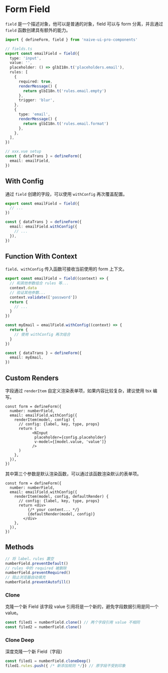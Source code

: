 # Form Field

`field` 是一个描述对象，他可以是普通的对象，field 可以与 form 分离，并且通过 `field` 函数创建具有额外的能力。

```ts
import { defineForm, field } from 'naive-ui-pro-components'

// fields.ts
export const emailField = field({
  type: 'input',
  value: '',
  placeholder: () => glbI18n.t('placeholders.email'),
  rules: [
    {
      required: true,
      renderMessage() {
        return glbI18n.t('rules.email.empty')
      },
      trigger: 'blur',
    },
    {
      type: 'email',
      renderMessage() {
        return glbI18n.t('rules.email.format')
      },
    },
  ],
})

// xxx.vue setup
const { dataTrans } = defineForm({
  email: emailField,
})
```

## With Config

通过 `field` 创建的字段，可以使用 `withConfig` 再次覆盖配置。

```ts
export const emailField = field({
  // ...
})

const { dataTrans } = defineForm({
  email: emailField.withConfig({
    // ...
  }),
})
```

## Function With Context

`field`、`withConfig` 传入函数可接收当前使用的 form 上下文。

```ts
export const emailField = field((context) => {
  // 和其他参数组合 rules 等...
  context.data
  // 验证其他参数...
  context.validate(['password'])
  return {
    // ...
  }
})

const myEmail = emailField.withConfig((context) => {
  return {
    // 使用 withConfig 再次组合
  }
})

const { dataTrans } = defineForm({
  email: myEmail,
})
```

## Custom Renders

字段通过 `renderItem` 自定义渲染表单项，如果内容比较复杂，建议使用 tsx 编写。

```tsx
const form = defineForm({
  number: numberField,
  email: emailField.withConfig({
    renderItem(model, config) {
      // config: {label, key, type, props}
      return (
            <NInput
             placeholder={config.placeholder}
             v-model={[model.value, 'value']}
            />
      )
    },
  }),
})
```

其中第三个参数是默认渲染函数，可以通过该函数渲染默认的表单项。

```tsx
const form = defineForm({
  number: numberField,
  email: emailField.withConfig({
    renderItem(model, config, defaultRender) {
      // config: {label, key, type, props}
      return <div>
          {/* your content... */}
          {defaultRender(model, config)}
        </div>
    },
  }),
})
```

## Methods

```ts
// 将 label、rules 置空
numberField.preventDefault()
// rules 中的 required 被删除
numberField.preventRequired()
// 阻止浏览器自动填充
numberField.preventAutofill()
```

### Clone

克隆一个新 Field 该字段 value 引用将是一个新的，避免字段数据引用是同一个 value。

```ts
const filed1 = numberField.clone() // 两个字段引用 value 不相同
const filed2 = numberField.clone()
```

### Clone Deep

深度克隆一个新 Field（字段）

```ts
const filed1 = numberField.cloneDeep()
filed1.rules.push({ /* 新添加规则 */}) // 原字段不受到印象
```
